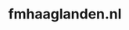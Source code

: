 ---
layout: post
title:  "fmhaaglanden.nl"
internal_url:  "/dutchgov/fmhaaglanden.nl.html"
categories: dutchgov
---